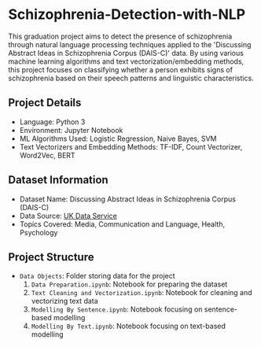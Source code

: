 # Schizophrenia-Detection-with-NLP

This graduation project aims to detect the presence of schizophrenia through natural language processing techniques applied to the 'Discussing Abstract Ideas in Schizophrenia Corpus (DAIS-C)' data. By using various machine learning algorithms and text vectorization/embedding methods, this project focuses on classifying whether a person exhibits signs of schizophrenia based on their speech patterns and linguistic characteristics.

## Project Details
* Language: Python 3
* Environment: Jupyter Notebook
* ML Algorithms Used: Logistic Regression, Naive Bayes, SVM
* Text Vectorizers and Embedding Methods: TF-IDF, Count Vectorizer, Word2Vec, BERT

## Dataset Information
* Dataset Name: Discussing Abstract Ideas in Schizophrenia Corpus (DAIS-C)
* Data Source: [UK Data Service](https://beta.ukdataservice.ac.uk/datacatalogue/studies/study?id=855021#!/access-data)
* Topics Covered: Media, Communication and Language, Health, Psychology

## Project Structure
* `Data Objects`: Folder storing data for the project
    1. `Data Preparation.ipynb`: Notebook for preparing the dataset
    2. `Text Cleaning and Vectorization.ipynb`: Notebook for cleaning and vectorizing text data
    3. `Modelling By Sentence.ipynb`: Notebook focusing on sentence-based modelling
    4. `Modelling By Text.ipynb`: Notebook focusing on text-based modelling
